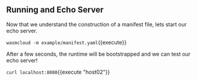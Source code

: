 ## Running and Echo Server

Now that we understand the construction of a manifest file, lets start our echo server.

`wasmcloud -m example/manifest.yaml`{{execute}}

After a few seconds, the runtime will be bootstrapped and we can test our echo server!

`curl localhost:8080`{{execute "host02"}}
